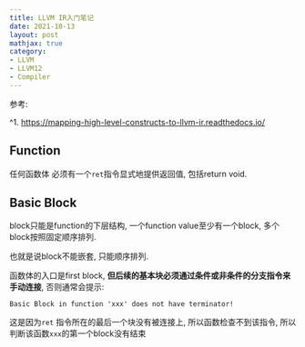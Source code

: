 ```yaml
---
title: LLVM IR入门笔记
date: 2021-10-13
layout: post
mathjax: true
category:
- LLVM
- LLVM12
- Compiler
---
```

参考: 

^1. https://mapping-high-level-constructs-to-llvm-ir.readthedocs.io/

## Function

任何函数体 必须有一个`ret`指令显式地提供返回值, 包括return void.

## Basic Block

block只能是function的下层结构, 一个function value至少有一个block, 多个block按照固定顺序排列.

也就是说block不能嵌套, 只能顺序排列.

函数体的入口是first block, **但后续的基本块必须通过条件或非条件的分支指令来手动连接**, 否则通常会提示:

`Basic Block in function 'xxx' does not have terminator!` 

这是因为`ret` 指令所在的最后一个块没有被连接上, 所以函数检查不到该指令, 所以判断该函数`xxx`的第一个block没有结束
